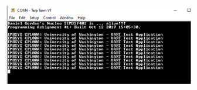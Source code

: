 ![code output](https://raw.githubusercontent.com/djgordon-maker/embsys100/master/assignment1/Assignment_01%20Output.PNG)
